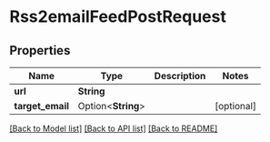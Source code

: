 # Rss2emailFeedPostRequest

## Properties

Name | Type | Description | Notes
------------ | ------------- | ------------- | -------------
**url** | **String** |  | 
**target_email** | Option<**String**> |  | [optional]

[[Back to Model list]](../README.md#documentation-for-models) [[Back to API list]](../README.md#documentation-for-api-endpoints) [[Back to README]](../README.md)


